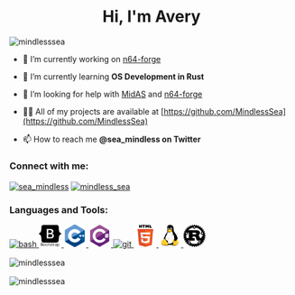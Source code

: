 <h1 align="center">Hi, I'm Avery</h1>
<p align="left"> <img src="https://komarev.com/ghpvc/?username=mindlesssea&label=Profile%20views&color=0e75b6&style=flat" alt="mindlesssea" /> </p>

- 🔭 I’m currently working on [n64-forge](https://github.com/n64-forge/n64-forge)

- 🌱 I’m currently learning **OS Development in Rust**

- 🤝 I’m looking for help with [MidAS](https://github.com/MindlessSea/MidAS) and [n64-forge](https://github.com/n64-forge/n64-forge) 

- 👨‍💻 All of my projects are available at [https://github.com/MindlessSea](https://github.com/MindlessSea)

- 📫 How to reach me **@sea_mindless on Twitter**

<h3 align="left">Connect with me:</h3>
<p align="left">
<a href="https://twitter.com/sea_mindless" target="blank"><img align="center" src="https://raw.githubusercontent.com/rahuldkjain/github-profile-readme-generator/master/src/images/icons/Social/twitter.svg" alt="sea_mindless" height="30" width="40" /></a>
<a href="https://www.youtube.com/@mindless_sea" target="blank"><img align="center" src="https://raw.githubusercontent.com/rahuldkjain/github-profile-readme-generator/master/src/images/icons/Social/youtube.svg" alt="mindless_sea" height="30" width="40" /></a>
</p>

<h3 align="left">Languages and Tools:</h3>
<p align="left"> <a href="https://www.gnu.org/software/bash/" target="_blank" rel="noreferrer"> <img src="https://www.vectorlogo.zone/logos/gnu_bash/gnu_bash-icon.svg" alt="bash" width="40" height="40"/> </a> <a href="https://getbootstrap.com" target="_blank" rel="noreferrer"> <img src="https://raw.githubusercontent.com/devicons/devicon/master/icons/bootstrap/bootstrap-plain-wordmark.svg" alt="bootstrap" width="40" height="40"/> </a> <a href="https://www.w3schools.com/cpp/" target="_blank" rel="noreferrer"> <img src="https://raw.githubusercontent.com/devicons/devicon/master/icons/cplusplus/cplusplus-original.svg" alt="cplusplus" width="40" height="40"/> </a> <a href="https://www.w3schools.com/cs/" target="_blank" rel="noreferrer"> <img src="https://raw.githubusercontent.com/devicons/devicon/master/icons/csharp/csharp-original.svg" alt="csharp" width="40" height="40"/> </a> <a href="https://git-scm.com/" target="_blank" rel="noreferrer"> <img src="https://www.vectorlogo.zone/logos/git-scm/git-scm-icon.svg" alt="git" width="40" height="40"/> </a> <a href="https://www.w3.org/html/" target="_blank" rel="noreferrer"> <img src="https://raw.githubusercontent.com/devicons/devicon/master/icons/html5/html5-original-wordmark.svg" alt="html5" width="40" height="40"/> </a> <a href="https://www.linux.org/" target="_blank" rel="noreferrer"> <img src="https://raw.githubusercontent.com/devicons/devicon/master/icons/linux/linux-original.svg" alt="linux" width="40" height="40"/> </a> <a href="https://www.rust-lang.org" target="_blank" rel="noreferrer"> <img src="https://raw.githubusercontent.com/devicons/devicon/master/icons/rust/rust-plain.svg" alt="rust" width="40" height="40"/> </a> </p>

<p><img align="center" src="https://github-readme-stats.vercel.app/api/top-langs?username=mindlesssea&show_icons=true&locale=en&layout=compact" alt="mindlesssea" /></p>

<p><img align="center" src="https://github-readme-streak-stats.herokuapp.com/?user=mindlesssea&" alt="mindlesssea" /></p>

